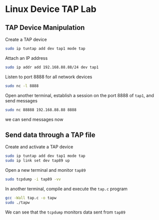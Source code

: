 # Linux Device TAP Lab

## TAP Device Manipulation

Create a TAP device
```bash
sudo ip tuntap add dev tap1 mode tap
```

Attach an IP address
```bash
sudo ip addr add 192.168.88.88/24 dev tap1
```

Listen to port 8888 for all network devices
```bash
sudo nc -l 8888
```

Open another terminal, establish a session on the port 8888 of `tap1`, and send messages
```bash
sudo nc 88888 192.168.88.88 8888
```
we can send messages now


## Send data through a TAP file

Create and activate a TAP device
```bash
sudo ip tuntap add dev tap1 mode tap
sudo ip link set dev tap89 up
```

Open a new terminal and monitor `tap89`
```bash
sudo tcpdump -i tap89 -vv
```

In another terminal, compile and execute the `tap.c` program
```bash
gcc -Wall tap.c -o tapw
sudo ./tapw
```

We can see that the `tcpdump` monitors data sent from `tap89`
